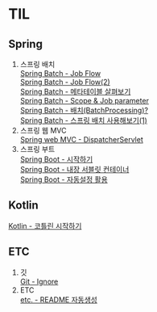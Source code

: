 # TIL
## Spring
1. 스프링 배치  
[Spring Batch -  Job Flow](./spring/batch/SpringBatchApplication2.md)  
[Spring Batch -  Job Flow(2)](./spring/batch/SpringBatchApplication3.md)  
[Spring Batch -  메타테이블 살펴보기](./spring/batch/SpringBatchMetaTable.md)  
[Spring Batch -  Scope & Job parameter](./spring/batch/SpringBatchApplication4.md)  
[Spring Batch -  배치(BatchProcessing)?](./spring/batch/SpringBatchApplication.md)  
[Spring Batch -  스프링 배치 사용해보기(1)](./spring/batch/SpringBatchApplication1.md)  
2. 스프링 웹 MVC  
[Spring web MVC -  DispatcherServlet](./spring/webmvc/DispatcherServlet1.md)  
3. 스프링 부트  
[Spring Boot -  시작하기](./spring/boot/SpringBootBasic1.md)  
[Spring Boot -  내장 서블릿 컨테이너](./spring/boot/SpringBootBasic3_imbeded_sevlet_container.md)  
[Spring Boot -  자동설정 활용](./spring/boot/SpringBootBasic2.md)  
## Kotlin
[Kotlin -  코틀린 시작하기](./kotlin/KotlinIntro.md)  
## ETC
1. 깃  
[Git -  Ignore](./git/Ignore.md)  
2. ETC  
[etc. -  README 자동생성](./etc/ReadMeAutoCreator.md)  
